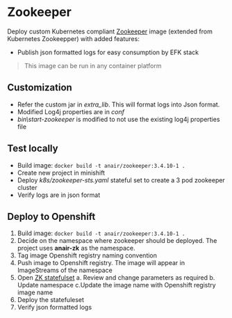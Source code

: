 # Zookeeper
Deploy custom Kubernetes compliant [Zookeeper](https://zookeeper.apache.org/) image (extended from Kubernetes Zookeepper) with added features:
-   Publish json formatted logs for easy consumption by EFK stack
  
> This image can be run in any container platform

## Customization
- Refer the custom jar in _extra\_lib_. This will format logs into Json format. 
- Modified Log4j properties are in _conf_
- _bin\start-zookeeper_ is modified to not use the existing log4j properties file

## Test locally
- Build image: `docker build -t anair/zookeeper:3.4.10-1 .`
- Create new project in minishift
- Deploy _k8s/zookeeper-sts.yaml_ stateful set to create a 3 pod zookeeper cluster
- Verify logs are in json format

## Deploy to Openshift
1. Build image: `docker build -t anair/zookeeper:3.4.10-1 .`
1. Decide on the namespace where zookeeper should be deployed. The project uses __anair-zk__ as the namespace.
1. Tag image Openshift registry naming convention
1. Push image to Openshift registry. The image will appear in ImageStreams of the namespace
1. Open [ZK statefulset](k8s/zookeeper-sts.yaml)
  a. Review and change parameters as required
  b. Update namespace
  c.Update the image name with Openshift registry image name
1. Deploy the statefuleset
1. Verify json formatted logs